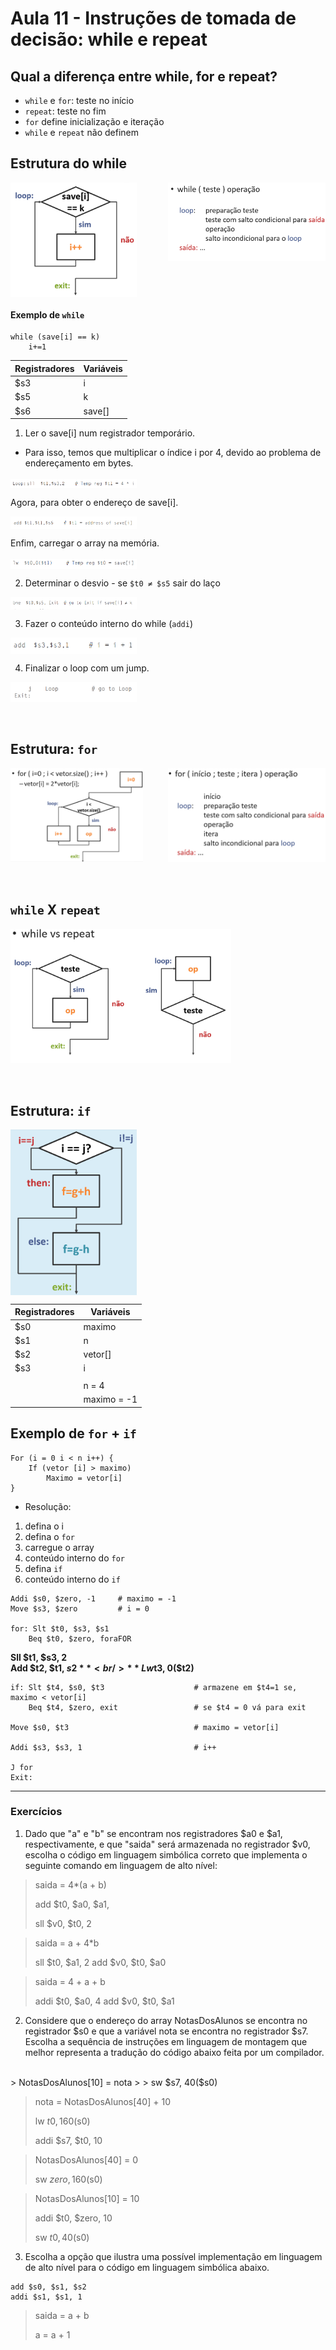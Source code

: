 # Aula 11 - Instruções de tomada de decisão: while e repeat 
## Qual a diferença entre while, for e repeat? 
- `while` e `for`: teste no início  
- `repeat`: teste no fim 
- `for` define inicialização e iteração 
- `while` e `repeat` não definem 

## Estrutura do while
<img src="../../img/11.01.png" align="right" height=auto width=50%/>
<img src="../../img/11.02.png" align="center" height=auto width=40%/>


#### Exemplo de `while` 
```
while (save[i] == k) 
    i+=1 
```

| Registradores  | Variáveis  |
|----------------|------------|
| $s3            | i          |
| $s5            | k          |
| $s6            | save[]     |


1. Ler o save[i] num registrador temporário. 
- Para isso, temos que multiplicar o índice i por 4, devido ao problema de endereçamento em bytes. 

<img src="../../img/11.03.png"  align="center" height=auto width=40%/>

Agora, para obter o endereço de save[i].

<img src="../../img/11.04.png"  align="center" height=auto width=40%/>

Enfim, carregar o array na memória. 

<img src="../../img/11.05.png"  align="center" height=auto width=40%/>


2. Determinar o desvio - se `$t0 ≠ $s5` sair do laço 

<img src="../../img/11.06.png"  align="center" height=auto width=40%/>

3. Fazer o conteúdo interno do while (`addi`)

<img src="../../img/11.07.png"  align="center" height=auto width=40%/>

4. Finalizar o loop com um jump. 

<img src="../../img/11.08.png"  align="center" height=auto width=40%/>
<br/>
<br/>
<br/>

## Estrutura: `for`
<img src="../../img/11.09.png"  align="right" height=auto width=50%/>

<img src="../../img/11.10.png"  align="center" height=auto width=42%/>
<br/>
<br/>
<br/>

## `while` X `repeat`
<img src="../../img/11.11.png"  align="center" height=auto width=70%/>
<br/>
<br/>
<br/>

## Estrutura: `if`
<img src="../../img/11.12.png" align="center" height=auto width=40%/>

| Registradores  | Variáveis    |
|----------------|--------------|
| $s0            | maximo       |
| $s1            | n            |
| $s2            | vetor[]      |
| $s3            | i            |
|                |              |
|                | n = 4        |
|                | maximo = -1  |


## Exemplo de `for` + `if` 
```
For (i = 0 i < n i++) { 
    If (vetor [i] > maximo) 
        Maximo = vetor[i] 
} 
```

- Resolução: 
1. defina o i 
2. defina o `for` 
3. carregue o array 
4. conteúdo interno do `for` 
5. defina `if`
6. conteúdo interno do `if` 


```
Addi $s0, $zero, -1     # maximo = -1 
Move $s3, $zero         # i = 0 

for: Slt $t0, $s3, $s1 
    Beq $t0, $zero, foraFOR 
```

**Sll $t1, $s3, 2**
<br/>
**Add $t2, $t1, $s2** 
<br/>
**Lw$t3, 0($t2)** 

```
if: Slt $t4, $s0, $t3                    # armazene em $t4=1 se, maximo < vetor[i] 
    Beq $t4, $zero, exit                 # se $t4 = 0 vá para exit 

Move $s0, $t3                            # maximo = vetor[i] 

Addi $s3, $s3, 1                         # i++ 

J for 
Exit: 
```
 
---

### Exercícios
1. Dado que "a" e "b" se encontram nos registradores $a0 e $a1, respectivamente, e que "saida" será armazenada no registrador $v0, escolha o código em linguagem simbólica correto que implementa o seguinte comando em linguagem de alto nível: 
> saida = 4*(a + b) 
>
> add $t0, $a0, $a1, 
>
> sll $v0, $t0, 2 
>

>saida = a + 4*b 
>
> sll $t0, $a1, 2 
> add $v0, $t0, $a0 

> saida = 4 + a + b 
>
> addi $t0, $a0, 4 
> add $v0, $t0, $a1 

2. Considere que o endereço do array NotasDosAlunos se encontra no registrador $s0 e que a variável nota se encontra no registrador $s7. Escolha a sequência de instruções em linguagem de montagem que melhor representa a tradução do código abaixo feita por um compilador. 
<br/>
> NotasDosAlunos[10] = nota 
> 
> sw $s7, 40($s0) 

> nota = NotasDosAlunos[40] + 10 
>
> lw $t0, 160($s0) 
>
> addi $s7, $t0, 10 

> NotasDosAlunos[40] = 0 
> 
> sw $zero, 160($s0) 

> NotasDosAlunos[10] = 10 
>
> addi $t0, $zero, 10 
>
> sw $t0, 40($s0) 


3. Escolha a opção que ilustra uma possível implementação em linguagem de alto nível para o código em linguagem simbólica abaixo. 
```
add $s0, $s1, $s2 
addi $s1, $s1, 1 
```
> saida = a + b 
>
> a = a + 1 
